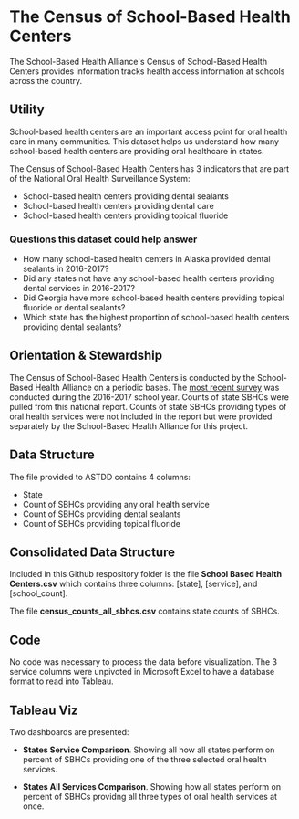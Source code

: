 # The Census of School-Based Health Centers

The School-Based Health Alliance's Census of School-Based Health Centers provides information tracks health access information at schools across the country. 

## Utility

School-based health centers are an important access point for oral health care in many communities. This dataset helps us understand how many school-based health centers are providing oral healthcare in states.

The Census of School-Based Health Centers has 3 indicators that are part of the National Oral Health Surveillance System:
* School-based health centers providing dental sealants
* School-based health centers providing dental care
* School-based health centers providing topical fluoride

### Questions this dataset could help answer

* How many school-based health centers in Alaska provided dental sealants in 2016-2017?
* Did any states not have any school-based health centers providing dental services in 2016-2017?
* Did Georgia have more school-based health centers providing topical fluoride or dental sealants?
* Which state has the highest proportion of school-based health centers providing dental sealants?

## Orientation & Stewardship  

The Census of School-Based Health Centers is conducted by the School-Based Health Alliance on a periodic bases. The [most recent survey](https://www.sbh4all.org/wp-content/uploads/2019/05/2016-17-Census-Report-Final.pdf) was conducted during the 2016-2017 school year. Counts of state SBHCs were pulled from this national report. Counts of state SBHCs providing types of oral health services were not included in the report but were provided separately by the School-Based Health Alliance for this project.

## Data Structure

The file provided to ASTDD contains 4 columns: 
* State
* Count of SBHCs providing any oral health service
* Count of SBHCs providing dental sealants
* Count of SBHCs providing topical fluoride

## Consolidated Data Structure

Included in this Github respository folder is the file **School Based Health Centers.csv** which contains three columns: [state], [service], and [school_count].

The file **census_counts_all_sbhcs.csv** contains state counts of SBHCs. 

## Code

No code was necessary to process the data before visualization. The 3 service columns were unpivoted in Microsoft Excel to have a database format to read into Tableau.

## Tableau Viz

Two dashboards are presented:

* **States Service Comparison**. Showing all how all states perform on percent of SBHCs providing one of the three selected oral health services.

* **States All Services Comparison**. Showing how all states perform on percent of SBHCs providng all three types of oral health services at once.


